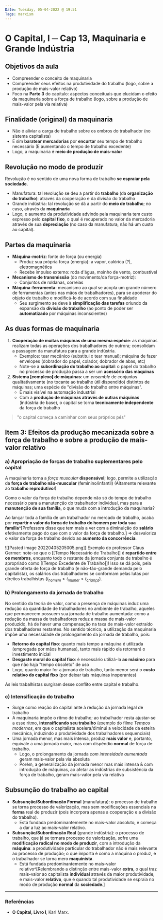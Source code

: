 ```yaml
---
Date: Tuesday, 05-04-2022 @ 19:51
Tags: marxism
---
```

# O Capital, I ─ Cap 13, Maquinaria e Grande Indústria
## Objetivos da aula
- Compreender o conceito de maquinaria
- Compreender seus efeitos na produtividade do trabalho (logo, sobre a produção de mais-valor relativo)
- Foco na **Parte 3** do capítulo: aspectos conceituais que elucidam o efeito da maquinaria sobre a força de trabalho (logo, sobre a produção de mais-valor pela via relativa)

## Finalidade (original) da maquinaria
- Não é aliviar a carga de trabalho sobre os ombros do trabalhador (no sistema capitalista)
- E sim **baratear mercadorias** por **encurtar** seu tempo de trabalho necessário (E aumentando o tempo de trabalho excedente)
- Logo, a maquinaria é **meio de produção de mais-valor**

## Revolução no modo de produzir
Revolução é no sentido de uma nova forma de trabalho **se espraiar pela sociedade**.
- Manufatura: tal revolução se deu a partir do **trabalho** (da **organização do trabalho**): através da cooperação e da divisão do trabalho
- Grande indústria: tal revolução se dá a partir do **meio de trabalho**; no caso, através da **maquinaria**
- Logo, o aumento da produtividade advindo pela maquinaria tem custo expresso pelo **capital fixo**, o qual é recuperado no valor da mercadoria através de sua **depreciação** (no caso da manufatura, não há um custo ao capital). 

## Partes da maquinaria
- **Máquina-motriz**: fonte de força (ou energia)
	- Produz sua própria força (energia): a vapor, calórica (?), eletromagnética
	- Recebe impulso externo: roda d'água, moinho de vento, combustível
- **Mecanismo de transmissão** (do movimento/da força-motriz): 
	- Conjuntos de roldanas, correias
- **Máquina-ferramenta**: mecanismo ao qual se acopla um grande número de ferramentas (antes nas mãos de trabalhadores), para se apoderar do objeto de trabalho e modificá-lo de acordo com sua finalidade
	- Seu surgimento se deve à **simplificação das tarefas** oriundo da expansão da **divisão do trabalho** (ao ponto de poder ser **automatizado** por máquinas inconscientes)

## As duas formas de maquinaria
1. **Cooperação de muitas máquinas de uma mesma espécie**: as máquinas realizam todas as operações dos trabalhadores de outrora; consolidam a passagem da manufatura para a grande indústria.
	* Exemplos: tear mecânico (substitui o tear manual); máquina de fazer envelopes (dobrador do papel, colador, dobrador de abas, etc)
	* Note-se a **subordinação do trabalho ao capital**: o papel do trabalho no processo de produção passa a ser um **acessório das máquinas**
2. **Sistema [complexo] de máquinas**: um *ensemble* de conjuntos qualitativamente (no tocante ao trabalho útil dispendido) distintos de máquinas; uma espécie de "divisão do trabalho entre máquinas".
	* É mais visível na automação industrial
	* Com a **produção de máquinas através de outras máquinas** (indústria de base), o capital se torna **tecnicamente independente** da força de trabalho
> "o capital começa a caminhar com seus próprios pés"

## Item 3: Efeitos da produção mecanizada sobre a força de trabalho e sobre a produção de mais-valor relativo
### a) Apropriação de forças de trabalho **suplementares** pelo capital
A maquinaria torna a *força muscular* **dispensável**; logo, permite a utilização da **força de trabalho não-muscular** (feminino/infantil) (Altamente relevante ao **trabalho reprodutivo**!)

Como o valor da força de trabalho depende não só do tempo de trabalho necessário para a manutenção do trabalhador individual, mas para a **manutenção de sua família**, o que muda com a introdução da maquinaria? 

Ao lançar toda a família de um trabalhador no mercado de trabalho, acaba por **repartir o valor da força de trabalho do homem por toda sua família**^[Professora disse que tem mais a ver com a diminuição do **salário** efetivamente pago do que com o valor da força de trabalho.] => desvaloriza o valor da força de trabalho devido ao **aumento da concorrência**.

![[Pasted image 20220405205005.png]]
Exemplo do professor Claus Germer: note-se que o [[Tempo Necessário de Trabalho]] é **repartido entre os membros**, enquanto todo o restante da jornada conjunta de trabalho é apropriado como [[Tempo Excedente de Trabalho]]! Isso se dá pois, pela grande oferta de força de trabalho (e não-tão-grande demanda pelo capitalista), os salários dos trabalhadores se conformam pelas lutas por direitos trabalhistas ($t_{homem} > t_{mulher} > t_{criança}$). 

### b) Prolongamento da jornada de trabalho
No sentido da teoria de valor, como a presença de máquinas induz uma redução da quantidade de trabalhadores no ambiente de trabalho, aqueles que permanecem possuem sua jornada de trabalho aumentada: como a redução da massa de trabalhadores reduz a massa de mais-valor produzido, há de haver uma compensação na taxa de mais-valor extraído dos trabalhadores restantes. No sentido técnico, a utilização da maquinaria impõe uma necessidade de prolongamento da jornada de trabalho, pois:
- **Retorno do capital fixo**: quanto mais tempo a máquina é utilizada (empregada por mãos humanas), tanto mais rápido ela retornará o investimento inicial
- **Desgaste moral do capital fixo**: é necessário utilizá-la **ao máximo** para que não haja "tempo obsoleto" de uso
- Logo, quanto maior for a jornada de trabalho, tanto menor será o **custo relativo do capital fixo** (por deixar tais máquinas inoperantes)

As leis trabalhistas surgiram desse conflito entre capital e trabalho.

### c) Intensificação do trabalho
- Surge como reação do capital ante à redução da jornada legal de trabalho
- A maquinaria impõe o ritmo de trabalho; ao trabalhador resta ajustar-se a esse ritmo, **intensificando seu trabalho** (exemplo do filme *Tempos modernos*, em que o capitalista acelera/diminui a velocidade da esteira mecânica, induzindo a produtividade dos trabalhadores sequenciais)
- Uma jornada menor, mas mais intensa, produz **mais valor** e, portanto, equivale a uma jornada maior, mas com dispêndio **normal** de força de trabalho. 
	- Logo, o prolongamento da jornada *com intensidade aumentada* geram mais-valor pela via absoluta
	- Porém, a generalização da jornada menor mas mais intensa & com introdução de máquinas, ao afetar as indústrias de subsistência da força de trabalho, geram mais-valor pela via relativa

## Subsunção do trabalho ao capital
- **Subsunção/Subordinação Formal** (manufatura): o processo de trabalho se torna processo de valorização, mas sem modificações essenciais na **forma** real de produzir (pois incorpora apenas a cooperação e a divisão do trabalho). 
	- Está fundada predominantemente no mais-valor absoluto, e começa a dar a luz ao mais-valor relativo.
- **Subsunção/Subordinação Real** (grande indústria): o processo de trabalho, que já se tornara processo de valorização, sofre uma **modificação radical no modo de produzir**, com a introdução da **máquina**: a produtividade particular do trabalhador não é mais relevante ao processo de produção; o que importa é como a máquina o produz, e o trabalhador se torna mero **maquinista**. 
	- Está fundada predominantemente no mais-valor relativo^[Relembrando a distinção entre mais-valor **extra**, o qual traz mais-valor ao capitalista **individual** através da maior produtividade, e mais-valor **relativo**, que é quando tal produtividade se espraia no modo de produção **normal** da **sociedade**.]


---
### Referências
- **O Capital, Livro I**, Karl Marx. 